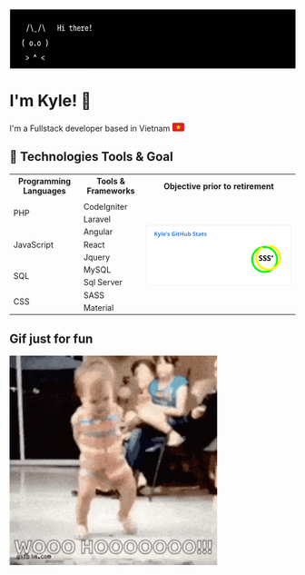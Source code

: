 <img valign=bottom src="https://raw.githubusercontent.com/phieule2024/phieule2024/main/cat.png" alt="flag" height="105px">

# I'm Kyle! 👋

<div>
  <span>I'm a Fullstack developer based in Vietnam</span>
  <img valign=bottom src="https://raw.githubusercontent.com/phieule2024/phieule2024/5b25793793916496c3a5cb913232f1a8d2389d98/vn-icon.svg" alt="flag" height="21px">
</div>


## 🔧 Technologies Tools & Goal


<table>
  <tr>
    <th>Programming Languages</th>
    <th>Tools & Frameworks</th>
    <th>Objective prior to retirement</th>
  </tr>
  <tr>
    <td></td>
    <td></td>
    <td rowspan="10"><img
        src="https://raw.githubusercontent.com/phieule2024/phieule2024/0b4078771fab80afd0df4d4ed1d28eb90d597bde/kai.svg"
        alt="kai"
        align="right"
      ></td>
  </tr>
  <tr>
    <td rowspan="2">PHP</td>
    <td>CodeIgniter</td>
  </tr>
  <tr>
    <td>Laravel</td>
  </tr>
  <tr>
    <td rowspan="3">JavaScript</td>
    <td>Angular</td>
  </tr>
  <tr>
    <td>React</td>
  </tr>
  <tr>
    <td>Jquery</td>
  </tr>
  <tr>
    <td rowspan="2">SQL</td>
    <td>MySQL</td>
  </tr>
  <tr>
    <td>Sql Server</td>
  </tr>
  <tr>
    <td rowspan="2">CSS</td>
    <td>SASS</td>
  </tr>
  <tr>
    <td>Material</td>
  </tr>
</table>

## Gif just for fun


<img valign=bottom src="https://raw.githubusercontent.com/phieule2024/phieule2024/main/x.gif" alt="flag" height="369px">

